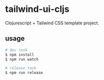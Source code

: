 # tailwind-ui-cljs

Clojurescript + Tailwind CSS template project.

## usage 

```sh
# dev task 
$ npm install 
$ npm run watch 

# release task
$ npm run release
```